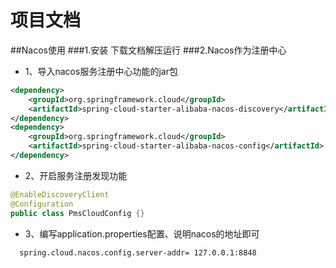 # 项目文档 
##Nacos使用
###1.安装
 下载文档解压运行
###2.Nacos作为注册中心
- 1、导入nacos服务注册中心功能的jar包
```xml
<dependency>
    <groupId>org.springframework.cloud</groupId>
    <artifactId>spring-cloud-starter-alibaba-nacos-discovery</artifactId>
</dependency>
<dependency>
    <groupId>org.springframework.cloud</groupId>
    <artifactId>spring-cloud-starter-alibaba-nacos-config</artifactId>
</dependency>
```
- 2、开启服务注册发现功能
```java
@EnableDiscoveryClient
@Configuration
public class PmsCloudConfig {}
```

- 3、编写application.properties配置、说明nacos的地址即可
```properties
  spring.cloud.nacos.config.server-addr= 127.0.0.1:8848
```




